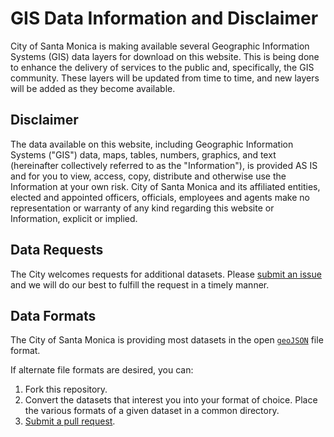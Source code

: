 GIS Data Information and Disclaimer
===================================

City of Santa Monica is making available several Geographic Information Systems (GIS) data layers for download on this website. This is being done to enhance the delivery of services to the public and, specifically, the GIS community. These layers will be updated from time to time, and new layers will be added as they become available.

Disclaimer
----------

The data available on this website, including Geographic Information Systems ("GIS") data, maps, tables, numbers, graphics, and text (hereinafter collectively referred to as the "Information"), is provided AS IS and for you to view, access, copy, distribute and otherwise use the Information at your own risk. City of Santa Monica and its affiliated entities, elected and appointed officers, officials, employees and agents make no representation or warranty of any kind regarding this website or Information, explicit or implied.

Data Requests
-------------

The City welcomes requests for additional datasets. Please [submit an issue](https://github.com/CityofSantaMonica/GIS/issues) and we will do our best to fulfill the request in a timely manner.

Data Formats
-----------

The City of Santa Monica is providing most datasets in the open [`geoJSON`](http://geojson.org/) file format.

If alternate file formats are desired, you can:

1. Fork this repository.
2. Convert the datasets that interest you into your format of choice. Place the various formats of a given dataset in a common directory.
3. [Submit a pull request](https://github.com/CityOfSantaMonica/GIS/pulls).